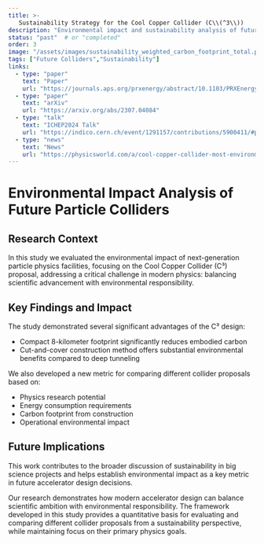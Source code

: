 ```yaml
---
title: >-
   Sustainability Strategy for the Cool Copper Collider (C\\(^3\\))   
description: "Environmental impact and sustainability analysis of future Higgs factories, focusing on the Cool Copper Collider"
status: "past"  # or "completed"
order: 3
image: "/assets/images/sustainability_weighted_carbon_footprint_total.png"
tags: ["Future Colliders","Sustainability"]
links:
  - type: "paper"
    text: "Paper"
    url: "https://journals.aps.org/prxenergy/abstract/10.1103/PRXEnergy.2.047001"
  - type: "paper"
    text: "arXiv"
    url: "https://arxiv.org/abs/2307.04084"
  - type: "talk"
    text: "ICHEP2024 Talk"
    url: "https://indico.cern.ch/event/1291157/contributions/5900411/#preview:5085769"
  - type: "news"
    text: "News"
    url: "https://physicsworld.com/a/cool-copper-collider-most-environmentally-friendly-among-higgs-factory-designs-finds-study/"
---
```


# Environmental Impact Analysis of Future Particle Colliders

## Research Context
In this study we evaluated the environmental impact of next-generation particle physics facilities, focusing on the Cool Copper Collider (C³) proposal, addressing a critical challenge in modern physics: balancing scientific advancement with environmental responsibility.

## Key Findings and Impact
The study demonstrated several significant advantages of the C³ design:
- Compact 8-kilometer footprint significantly reduces embodied carbon
- Cut-and-cover construction method offers substantial environmental benefits compared to deep tunneling

We also developed a new metric for comparing different collider proposals based on:
- Physics research potential
- Energy consumption requirements
- Carbon footprint from construction
- Operational environmental impact

## Future Implications

This work contributes to the broader discussion of sustainability in big science projects and helps establish environmental impact as a key metric in future accelerator design decisions.

Our research demonstrates how modern accelerator design can balance scientific ambition with environmental responsibility. The framework developed in this study provides a quantitative basis for evaluating and comparing different collider proposals from a sustainability perspective, while maintaining focus on their primary physics goals.
